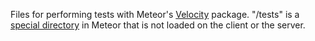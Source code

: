 Files for performing tests with Meteor's [Velocity](http://velocity.meteor.com/) package. "/tests" is a [special directory](https://docs.meteor.com/#/full/structuringyourapp) in Meteor that is not loaded on the client or the server.